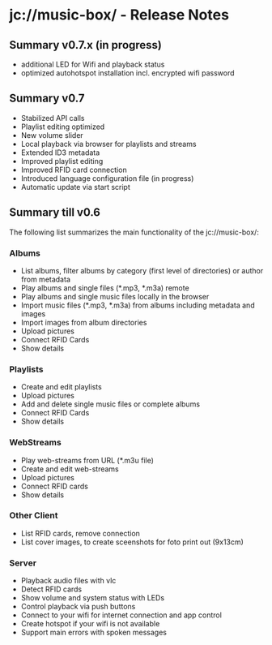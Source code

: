 # jc://music-box/ - Release Notes

## Summary v0.7.x (in progress)

* additional LED for Wifi and playback status
* optimized autohotspot installation incl. encrypted wifi password

## Summary v0.7

* Stabilized API calls
* Playlist editing optimized
* New volume slider
* Local playback via browser for playlists and streams
* Extended ID3 metadata
* Improved playlist editing
* Improved RFID card connection
* Introduced language configuration file (in progress)
* Automatic update via start script

## Summary till v0.6

The following list summarizes the main functionality of the jc://music-box/:

### Albums

* List albums, filter albums by category (first level of directories) or author from metadata
* Play albums and single files (*.mp3, *.m3a) remote
* Play albums and single music files locally in the browser
* Import music files (*.mp3, *.m3a) from albums including metadata and images
* Import images from album directories
* Upload pictures
* Connect RFID Cards
* Show details

### Playlists

* Create and edit playlists
* Upload pictures
* Add and delete single music files or complete albums
* Connect RFID Cards
* Show details

### WebStreams

* Play web-streams from URL (*.m3u file)
* Create and edit web-streams
* Upload pictures
* Connect RFID cards
* Show details

### Other Client

* List RFID cards, remove connection
* List cover images, to create sceenshots for foto print out (9x13cm)

### Server

* Playback audio files with vlc
* Detect RFID cards
* Show volume and system status with LEDs
* Control playback via push buttons
* Connect to your wifi for internet connection and app control
* Create hotspot if your wifi is not available
* Support main errors with spoken messages 

